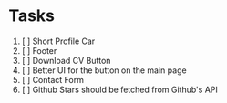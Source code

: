 # Tasks

1. [ ] Short Profile Car
2. [ ] Footer
3. [ ] Download CV Button
4. [ ] Better UI for the button on the main page
5. [ ] Contact Form
6. [ ] Github Stars should be fetched from Github's API
